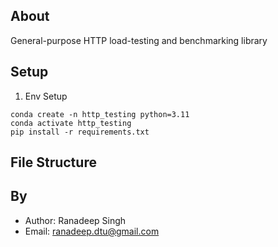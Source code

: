 ## About
General-purpose HTTP load-testing and benchmarking library

## Setup
1. Env Setup
```
conda create -n http_testing python=3.11
conda activate http_testing
pip install -r requirements.txt
```

## File Structure

## By
- Author: Ranadeep Singh
- Email: ranadeep.dtu@gmail.com